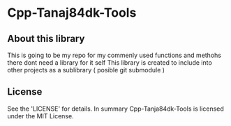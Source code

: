 # Cpp-Tanaj84dk-Tools

## About this library
This is going to be my repo for my commenly used functions and methohs there dont need a library for it self
This library is created to include into other projects as a sublibrary ( posible git submodule )

## License

See the 'LICENSE' for details. In summary Cpp-Tanja84dk-Tools is licensed under the MIT License.
